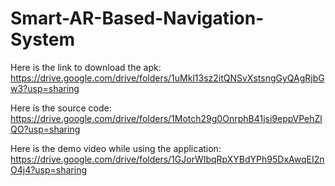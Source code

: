 # Smart-AR-Based-Navigation-System



Here is the link to download the apk: 
https://drive.google.com/drive/folders/1uMkl13sz2itQNSvXstsngGyQAgRjbGw3?usp=sharing


Here is the source code: 
https://drive.google.com/drive/folders/1Motch29g0OnrphB41jsi9eppVPehZlQO?usp=sharing


Here is the demo video while using the application: 
https://drive.google.com/drive/folders/1GJorWIbqRpXYBdYPh95DxAwqEI2nO4j4?usp=sharing

